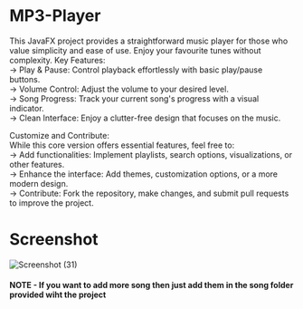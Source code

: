 # MP3-Player
This JavaFX project provides a straightforward music player for those who value simplicity and ease of use. Enjoy your favourite tunes without complexity.
Key Features: <br>
-> Play & Pause: Control playback effortlessly with basic play/pause buttons.<br>
-> Volume Control: Adjust the volume to your desired level.<br>
-> Song Progress: Track your current song's progress with a visual indicator.<br>
-> Clean Interface: Enjoy a clutter-free design that focuses on the music.<br>

Customize and Contribute: <br>
While this core version offers essential features, feel free to: <br>
-> Add functionalities: Implement playlists, search options, visualizations, or other features.<br>
-> Enhance the interface: Add themes, customization options, or a more modern design.<br>
-> Contribute: Fork the repository, make changes, and submit pull requests to improve the project.<br>

# Screenshot
![Screenshot (31)](https://github.com/deekshatmanhotra/MP3-Player/assets/160055819/181a69df-0a2d-461a-b53a-5f7edcf1fc86)

<h4>NOTE - If you want to add more song then just add them in the song folder provided wiht the project</h4>


